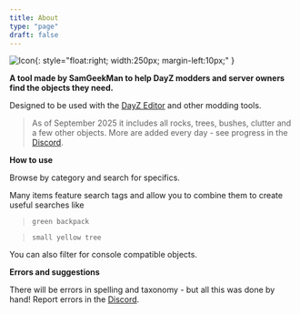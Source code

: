 ```yaml
---
title: About
type: "page"
draft: false
---
```


![Icon](/images/logo-icon.png){: style="float:right; width:250px; margin-left:10px;" }

**A tool made by SamGeekMan to help DayZ modders and server owners find the objects they need.** 

Designed to be used with the [DayZ Editor](https://steamcommunity.com/workshop/filedetails/?id=2250764298) and other modding tools.

> As of September 2025 it includes all rocks, trees, bushes, clutter and a few other objects. More are added every day - see progress in the [Discord](https://discord.com/channels/1414751279548203008/1414751374394261534).

**How to use**

Browse by category and search for specifics. 

Many items feature search tags and allow you to combine them to create useful searches like

> `green backpack`


> `small yellow tree`

You can also filter for console compatible objects.

**Errors and suggestions**

There will be errors in spelling and taxonomy - but all this was done by hand! Report errors in the [Discord](https://discord.com/channels/1414751279548203008/1414754388064604220).

